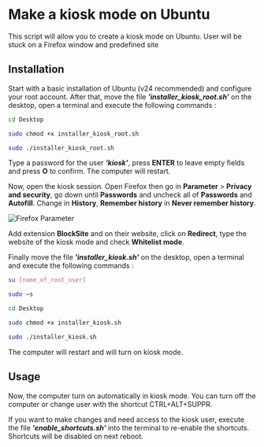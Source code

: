 # Make a kiosk mode on Ubuntu

This script will allow you to create a kiosk mode on Ubuntu. User will be stuck on a Firefox window and predefined site

## Installation

Start with a basic installation of Ubuntu (v24 recommended) and configure your root account. After that, move the file ***'installer_kiosk_root.sh'*** on the desktop, open a terminal and execute the following commands :

```bash
cd Desktop

sudo chmod +x installer_kiosk_root.sh

sudo ./installer_kiosk_root.sh 
```
Type a password for the user ***'kiosk'***, press **ENTER** to leave empty fields and press **O** to confirm. The computer will restart.

Now, open the kiosk session. Open Firefox then go in **Parameter** > **Privacy and security**, go down until **Passwords** and uncheck all of **Passwords** and **Autofill**. Change in **History**, **Remember history** in **Never remember history**.

![Firefox Parameter](https://github.com/cbureau-gpsea/kiosk_ubuntu/blob/main/img/Capture%20d'%C3%A9cran%202024-10-11%20110119.png)

Add extension **BlockSite** and on their website, click on **Redirect**, type the website of the kiosk mode and check **Whitelist mode**.

Finally move the file ***'installer_kiosk.sh'*** on the desktop, open a terminal and execute the following commands :

```bash
su [name_of_root_user]

sudo –s

cd Desktop

sudo chmod +x installer_kiosk.sh

sudo ./installer_kiosk.sh 
```

The computer will restart and will turn on kiosk mode. 

## Usage

Now, the computer turn on automatically in kiosk mode. You can turn off the computer or change user with the shortcut CTRL+ALT+SUPPR.

If you want to make changes and need access to the kiosk user, execute the file ***'enable_shortcuts.sh'*** into the terminal to re-enable the shortcuts. Shortcuts will be disabled on next reboot.
